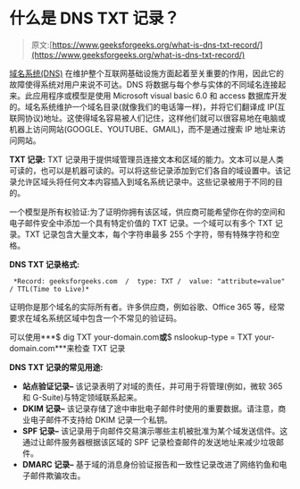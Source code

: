 # 什么是 DNS TXT 记录？

> 原文:[https://www.geeksforgeeks.org/what-is-dns-txt-record/](https://www.geeksforgeeks.org/what-is-dns-txt-record/)

[域名系统(DNS)](https://www.geeksforgeeks.org/domain-name-system-dns-in-application-layer/) 在维护整个互联网基础设施方面起着至关重要的作用，因此它的故障使得系统对用户来说不可达。DNS 将数据与每个参与实体的不同域名连接起来。此应用程序或模型是使用 Microsoft visual basic 6.0 和 access 数据库开发的。域名系统维护一个域名目录(就像我们的电话簿一样)，并将它们翻译成 IP(互联网协议)地址。这使得域名容易被人们记住，这样他们就可以很容易地在电脑或机器上访问网站(GOOGLE、YOUTUBE、GMAIL)，而不是通过搜索 IP 地址来访问网站。

**TXT 记录:**
TXT 记录用于提供域管理员连接文本和区域的能力。文本可以是人类可读的，也可以是机器可读的。可以将这些记录添加到它们各自的域设置中。该记录允许区域头将任何文本内容插入到域名系统记录中。这些记录被用于不同的目的。

一个模型是所有权验证:为了证明你拥有该区域，供应商可能希望你在你的空间和电子邮件安全中添加一个具有特定价值的 TXT 记录。一个域可以有多个 TXT 记录。TXT 记录包含大量文本，每个字符串最多 255 个字符，带有特殊字符和空格。

**DNS TXT 记录格式:**

```
 *Record: geeksforgeeks.com  /  type: TXT /  value: "attribute=value"  / TTL(Time to Live)*
```

证明你是那个域名的实际所有者。许多供应商，例如谷歌、Office 365 等，经常要求在域名系统区域中包含一个不常见的验证码。

可以使用***$ dig TXT your-domain.com**或**$ nslookup-type = TXT your-domain.com***来检查 TXT 记录

**DNS TXT 记录的常见用途:**

*   **站点验证记录–**
    该记录表明了对域的责任，并可用于将管理(例如，微软 365 和 G-Suite)与特定领域联系起来。
*   **DKIM 记录–**
    该记录存储了途中审批电子邮件时使用的重要数据。请注意，商业电子邮件不支持给 DKIM 记录一个私钥。
*   **SPF 记录–**
    该记录用于向邮件交易演示哪些主机被批准为某个域发送信件。这通过让邮件服务器根据该区域的 SPF 记录检查邮件的发送地址来减少垃圾邮件。
*   **DMARC 记录–**
    基于域的消息身份验证报告和一致性记录改进了网络钓鱼和电子邮件欺骗攻击。
